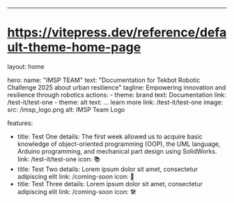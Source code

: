 ---
# https://vitepress.dev/reference/default-theme-home-page
layout: home

hero:
  name: "IMSP TEAM"
  text: "Documentation for Tekbot Robotic Challenge 2025 about urban resilience"
  tagline: Empowering innovation and resilience through robotics
  actions:
    - theme: brand
      text: Documentation
      link: /test-it/test-one
    - theme: alt
      text: ... learn more
      link: /test-it/test-one
  image:
      src: /imsp_logo.png
      alt: IMSP Team Logo

features:
  - title: Test One
    details: The first week allowed us to acquire basic knowledge of object-oriented programming (OOP), the UML language, Arduino programming, and mechanical part design using SolidWorks.
    link: /test-it/test-one
    icon: 📚
  - title: Test Two
    details: Lorem ipsum dolor sit amet, consectetur adipiscing elit
    link: /coming-soon
    icon: 🔧
  - title: Test Three
    details: Lorem ipsum dolor sit amet, consectetur adipiscing elit
    link: /coming-soon
    icon: 🛠️